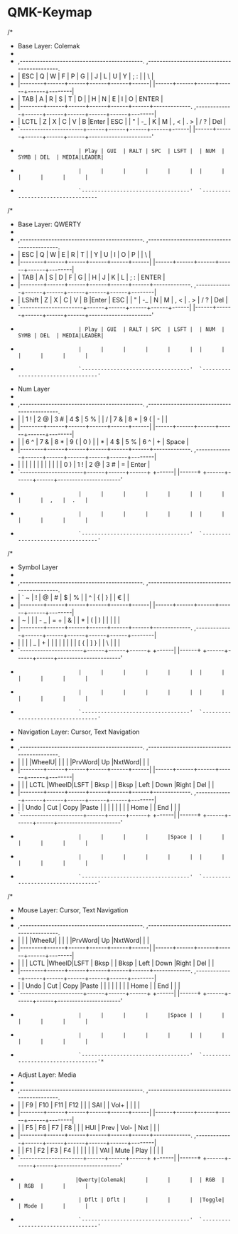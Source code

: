 # QMK-Keymap

 
/*
 * Base Layer: Colemak
 *
 * ,-------------------------------------------.                              ,-------------------------------------------.
 * |   ESC  |   Q  |   W  |   F  |   P  |   G  |                              |   J  |   L  |   U  |   Y  | ;  : |  | \   |
 * |--------+------+------+------+------+------|                              |------+------+------+------+------+--------|
 * |   TAB |   A  |   R  |  S   |   T  |   D  |                               |   H  |   N  |   E  |   I  |   O  | ENTER  |
 * |--------+------+------+------+------+------+-------------.  ,-------------+------+------+------+------+------+--------|
 * |   LCTL |   Z  |   X  |   C  |   V  |   B  |Enter | ESC  |  |   "  |  -_  |   K  |   M  | ,  < | . >  | /  ? |  Del   |
 * `----------------------+------+------+------+------+------|  |------+------+------+------+------+----------------------'
 *                        | Play | GUI  | RALT | SPC  | LSFT |  | NUM  | SYMB | DEL  | MEDIA|LEADER|
 *                        |      |      |      |      |      |  |      |      |      |      |      |
 *                        `----------------------------------'  `----------------------------------
/*
 * Base Layer: QWERTY
 *
 * ,-------------------------------------------.                              ,-------------------------------------------.
 * |   ESC  |   Q  |   W  |   E  |   R  |   T  |                              |   Y  |   U  |   I  |   O  |   P  |  | \   |
 * |--------+------+------+------+------+------|                              |------+------+------+------+------+--------|
 * |   TAB  |   A  |   S  |  D   |   F  |   G  |                              |   H  |   J  |   K  |   L  | ;  : |  ENTER |
 * |--------+------+------+------+------+------+-------------.  ,-------------+------+------+------+------+------+--------|
 * | LShift |   Z  |   X  |   C  |   V  |   B  |Enter |  ESC |  |  "   |  -_  |   N  |   M  | ,  < | . >  | /  ? |  Del   |
 * `----------------------+------+------+------+------+------|  |------+------+------+------+------+----------------------'
 *                        | Play | GUI  | RALT | SPC  | LSFT |  | NUM  | SYMB | DEL  | MEDIA|LEADER|
 *                        |      |      |      |      |      |  |      |      |      |      |      |
 *                        `----------------------------------'  `----------------------------------'
 * Num Layer
 *
 * ,-------------------------------------------.                              ,-------------------------------------------.
 * |        |  1 ! |  2 @ |  3 # |  4 $ |  5 % |                              |  /   |  7 & |  8 * |  9 ( |  -   |        |
 * |--------+------+------+------+------+------|                              |------+------+------+------+------+--------|
 * |        |  6 ^ |  7 & |  8 * |  9 ( |  0 ) |                              |  *   |  4 $ |  5 % |  6 ^ |  +   | Space  |
 * |--------+------+------+------+------+------+-------------.  ,-------------+------+------+------+------+------+--------|
 * |        |      |      |      |      |      |      |      |  |      |      |  0 ) |  1 ! |  2 @ |  3 # |  =   | Enter  |
 * `----------------------+------+------+------+      +------|  |------+      +------+------+------+----------------------'
 *                        |      |      |      |      |      |  |      |      |      |  ,   |  .   |
 *                        |      |      |      |      |      |  |      |      |      |      |      |
 *                        `----------------------------------'  `----------------------------------'
 /*
 * Symbol Layer
 *
 * ,-------------------------------------------.                              ,-------------------------------------------.
 * |  ` ~   |   !  |  @   |  #   |  $   |  %   |                              |  ^   |  {   |  }   |      |  €   |        |
 * |--------+------+------+------+------+------|                              |------+------+------+------+------+--------|
 * |   ~    |      |      | - _  | = +  |  &   |                              |  *   |  (   |  )   |      |  |   |        |
 * |--------+------+------+------+------+------+-------------.  ,-------------+------+------+------+------+------+--------|
 * |        |      |      |  _   |  +   |      |      |      |  |      |      |      | [ {  | ] }  |      | \ |  |        |
 * `----------------------+------+------+------+      +------|  |------+      +------+------+------+----------------------'
 *                        |      |      |      |      |      |  |      |      |      |      |      |
 *                        |      |      |      |      |      |  |      |      |      |      |      |
 *                        `----------------------------------'  `----------------------------------'
 * Navigation Layer: Cursor, Text Navigation
 *
 * ,-------------------------------------------.                              ,-------------------------------------------.
 * |        |      |      |WheelU|      |      |                              |      |PrvWord| Up |NxtWord|      |        |
 * |--------+------+------+------+------+------|                              |------+------+------+------+------+--------|
 * |        |       | LCTL |WheelD|LSFT | Bksp |                              | Bksp | Left | Down |Right | Del  |        |
 * |--------+------+------+------+------+------+-------------.  ,-------------+------+------+------+------+------+--------|
 * |        | Undo | Cut  | Copy |Paste |      |      |      |  |      |      |      | Home |      | End  |      |        |
 * `----------------------+------+------+------+      +------|  |------+      +------+------+------+----------------------'
 *                        |      |      |      |      |Space |  |      |      |      |      |      |
 *                        |      |      |      |      |      |  |      |      |      |      |      |
 *                        `----------------------------------'  `----------------------------------'
/*
 * Mouse Layer: Cursor, Text Navigation
 *
 * ,-------------------------------------------.                              ,-------------------------------------------.
 * |        |      |      |WheelU|      |      |                              |      |PrvWord| Up |NxtWord|      |        |
 * |--------+------+------+------+------+------|                              |------+------+------+------+------+--------|
 * |        |       | LCTL |WheelD|LSFT | Bksp |                              | Bksp | Left | Down |Right | Del  |        |
 * |--------+------+------+------+------+------+-------------.  ,-------------+------+------+------+------+------+--------|
 * |        | Undo | Cut  | Copy |Paste |      |      |      |  |      |      |      | Home |      | End  |      |        |
 * `----------------------+------+------+------+      +------|  |------+      +------+------+------+----------------------'
 *                        |      |      |      |      |Space |  |      |      |      |      |      |
 *                        |      |      |      |      |      |  |      |      |      |      |      |
 *                        `----------------------------------'  `----------------------------------'*
 * Adjust Layer: Media
 *
 * ,-------------------------------------------.                              ,-------------------------------------------.
 * |        |  F9  | F10  | F11  | F12  |      |                              | SAI  |      | Vol+ |      |      |        |
 * |--------+------+------+------+------+------|                              |------+------+------+------+------+--------|
 * |        |  F5  |  F6  |  F7  |  F8  |      |                              | HUI  | Prev | Vol- |  Nxt |      |        |
 * |--------+------+------+------+------+------+-------------.  ,-------------+------+------+------+------+------+--------|
 * |        |  F1  |  F2  |  F3  |  F4  |      |      |      |  |      |      | VAI  | Mute | Play |      |      |        |
 * `----------------------+------+------+------+      +------|  |------+      +------+------+------+----------------------'
 *                       |Qwerty|Colemak|      |      |      |  | RGB  |      | RGB  |      |      |
 *                        | Dflt | Dflt |      |      |      |  |Toggle|      | Mode |      |      |
 *                        `----------------------------------'  `----------------------------------'
 
